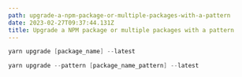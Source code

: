 ```yaml
---
path: upgrade-a-npm-package-or-multiple-packages-with-a-pattern
date: 2023-02-27T09:37:44.131Z
title: Upgrade a NPM package or multiple packages with a pattern
---
```

```powershell
yarn upgrade [package_name] --latest

yarn upgrade --pattern [package_name_pattern] --latest
```